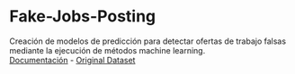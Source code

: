# Fake-Jobs-Posting

Creación de modelos de predicción para detectar ofertas de trabajo falsas mediante la ejecución de métodos machine learning.<br>
<a href="https://github.com/raulgamero/Fake-Jobs-Posting/blob/main/Documentaci%C3%B3n.pdf">Documentación</a> - <a href="https://www.kaggle.com/datasets/shivamb/real-or-fake-fake-jobposting-prediction">Original Dataset</a>
